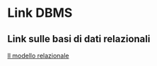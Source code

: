 # Link DBMS

## Link sulle basi di dati relazionali

[Il modello relazionale](http://www-db.deis.unibo.it/courses/SIL-A/PDF/Relazionale-2p.pdf)